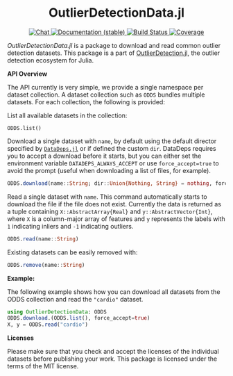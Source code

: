 <h1 align="center">OutlierDetectionData.jl</h1>
<p align="center">
  <a href="https://discord.gg/5ErtExMV">
    <img src="https://img.shields.io/badge/chat-on%20discord-7289da.svg?sanitize=true" alt="Chat">
  </a>
  <a href="https://davnn.github.io/OutlierDetectionData.jl/stable">
    <img src="https://img.shields.io/badge/docs-stable-blue.svg" alt="Documentation (stable)">
  </a>
  <a href="https://github.com/davnn/OutlierDetectionData.jl/actions">
    <img src="https://github.com/davnn/OutlierDetectionData.jl/workflows/CI/badge.svg" alt="Build Status">
  </a>
  <a href="https://codecov.io/gh/davnn/OutlierDetectionData.jl">
    <img src="https://codecov.io/gh/davnn/OutlierDetectionData.jl/branch/master/graph/badge.svg" alt="Coverage">
  </a>
</p>

*OutlierDetectionData.jl* is a package to download and read common outlier detection datasets. This package is a part of [OutlierDetection.jl](https://github.com/davnn/OutlierDetection.jl/), the outlier detection ecosystem for Julia.

**API Overview**

The API currently is very simple, we provide a single namespace per dataset collection. A dataset collection such as `ODDS` bundles multiple datasets. For each collection, the following is provided:

List all available datasets in the collection:

```
ODDS.list()
```

Download a single dataset with `name`, by default using the default director specified by [`DataDeps.jl`](https://github.com/oxinabox/DataDeps.jl) or if defined the custom `dir`. DataDeps requires you to accept a download before it starts, but you can either set the environment variable `DATADEPS_ALWAYS_ACCEPT` or use `force_accept=true` to avoid the prompt (useful when downloading a list of files, for example).

```julia
ODDS.download(name::String; dir::Union{Nothing, String} = nothing, force_accept::Bool = false)
```

Read a single dataset with `name`. This command automatically starts to download the file if the file does not exist. Currently the data is returned as a tuple containing `X::AbstractArray{Real}` and `y::AbstractVector{Int}`, where `X` is a column-major array of features and `y` represents the labels with `1` indicating inliers and `-1` indicating outliers.

```julia
ODDS.read(name::String)
```

Existing datasets can be easily removed with:

```julia
ODDS.remove(name::String)
```

**Example:**

The following example shows how you can download all datasets from the ODDS collection and read the `"cardio"` dataset.

```julia
using OutlierDetectionData: ODDS
ODDS.download.(ODDS.list(), force_accept=true)
X, y = ODDS.read("cardio")
```

**Licenses**

Please make sure that you check and accept the licenses of the individual datasets before publishing your work. This package is licensed under the terms of the MIT license.
